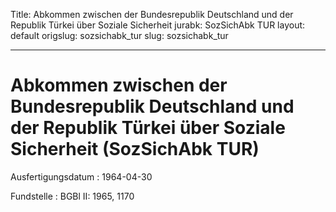 Title: Abkommen zwischen der Bundesrepublik Deutschland und der Republik Türkei über
  Soziale Sicherheit
jurabk: SozSichAbk TUR
layout: default
origslug: sozsichabk_tur
slug: sozsichabk_tur

---

# Abkommen zwischen der Bundesrepublik Deutschland und der Republik Türkei über Soziale Sicherheit (SozSichAbk TUR)

Ausfertigungsdatum
:   1964-04-30

Fundstelle
:   BGBl II: 1965, 1170

